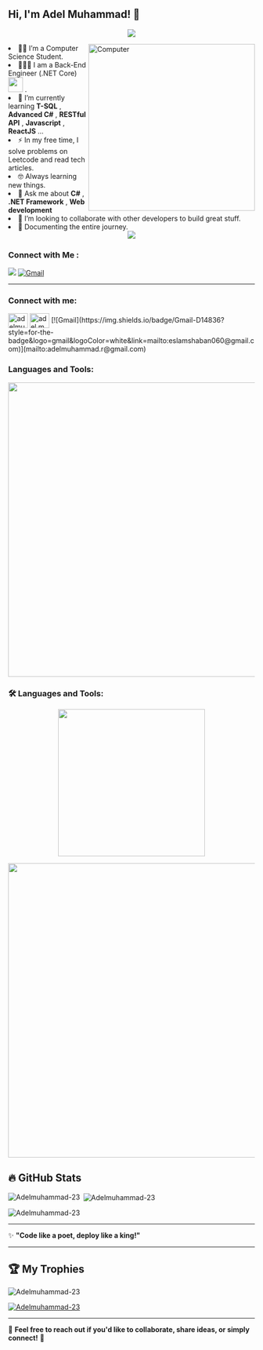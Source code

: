 
<h2> Hi, I'm Adel Muhammad! 👋</h2>

<!-- Typing SVG by DenverCoder1 - https://github.com/DenverCoder1/readme-typing-svg -->
<p align="center">
  <a href="https://github.com/DenverCoder1/readme-typing-svg"><img src="https://readme-typing-svg.herokuapp.com/?lines=Software%20Engineer;Back-End%20Developer👨🏻‍💻;Always%20learning%20new%20things&font=Fira%20Code&center=true&width=440&height=45&color=2F81F7&vCenter=true&size=22"></a>
</p> 
<img src="https://github.com/lambiengcode/lambiengcode/blob/main/gif/dash.gif?raw=true" width="340px" align="right" alt="Computer">
<p
  
- 👨‍🎓 I’m a Computer Science Student.
- 👨🏻‍💻 I am a Back-End Engineer (.NET Core) <img src="https://media.giphy.com/media/WUlplcMpOCEmTGBtBW/giphy.gif" width="30"> .
- 🌱 I’m currently learning   **T-SQL** , **Advanced C#** , **RESTful API** ,  **Javascript** , **ReactJS** ...
- :zap: In my free time, I solve problems on Leetcode and read tech articles.
- 🤓 Always learning new things.
- 💬 Ask me about **C#** , **.NET Framework** , **Web development**
- 🤝 I’m looking to collaborate with other developers to build great stuff.
- 📄 Documenting the entire journey.

<div align="center">
    <img src="https://user-images.githubusercontent.com/73097560/115834477-dbab4500-a447-11eb-908a-139a6edaec5c.gif" />
</div>


### Connect with Me :
<a href="https://www.linkedin.com/in/adel-mohamed23" target="_blank"><img src="https://img.shields.io/badge/-Adel%20Muhammad-0077B5?style=for-the-badge&logo=Linkedin&logoColor=white"/></a>
[![Gmail](https://img.shields.io/badge/Gmail-D14836?style=for-the-badge&logo=gmail&logoColor=white&link=mailto:eslamshaban060@gmail.com)](mailto:adelmuhammad.r@gmail.com)

---











<h3 align="left">Connect with me:</h3>
<p align="left">
<a href="https://linkedin.com/in/adelmuhammad-23" target="blank"><img align="center" src="https://raw.githubusercontent.com/rahuldkjain/github-profile-readme-generator/master/src/images/icons/Social/linked-in-alt.svg" alt="adelmuhammad-23" height="30" width="40" /></a>
<a href="https://fb.com/adel.mu7ammad" target="blank"><img align="center" src="https://raw.githubusercontent.com/rahuldkjain/github-profile-readme-generator/master/src/images/icons/Social/facebook.svg" alt="adel.mu7ammad" height="30" width="40" /></a>
[![Gmail](https://img.shields.io/badge/Gmail-D14836?style=for-the-badge&logo=gmail&logoColor=white&link=mailto:eslamshaban060@gmail.com)](mailto:adelmuhammad.r@gmail.com)

</p>

<h3 align="left">Languages and Tools:</h3>
<p align="center">
  <img width="600px" src="https://skillicons.dev/icons?i=html,css,js,react,cpp,cs,dotnet,git,vscode,visualstudio,java,mysql,postgres,postman,spring&perline=8" />
</p>



































### 🛠️ Languages and Tools:

<p align="center">
  <img src="https://user-images.githubusercontent.com/77529535/104816402-097a5f80-5843-11eb-9d83-deadb3bb212c.gif?raw=true" width="300" />
</p>

<p align="center">
  <img width="600px" src="https://skillicons.dev/icons?i=html,css,js,react,cpp,cs,dotnet,git,vscode,visualstudio&perline=12" />
</p>


## 🔥 GitHub Stats


<p><img align="left" src="https://github-readme-stats.vercel.app/api/top-langs?username=ahmedelazab1220&show_icons=true&locale=en&layout=compact" alt="Adelmuhammad-23" /></p>

<p>&nbsp;<img align="center" src="https://github-readme-stats.vercel.app/api?username=Adelmuhammad-23&show_icons=true&locale=en" alt="Adelmuhammad-23" /></p>

<p><img align="center" src="https://github-readme-streak-stats.herokuapp.com/?user=Adelmuhammad-23&" alt="Adelmuhammad-23" /></p>

---

✨ **"Code like a poet, deploy like a king!"**

---

## 🏆 My Trophies

<p align="left"> <img src="https://komarev.com/ghpvc/?username=Adelmuhammad-23&label=Profile%20views&color=0e75b6&style=flat" alt="Adelmuhammad-23" /> </p>

<p align="left"> <a href="https://github.com/ryo-ma/github-profile-trophy"><img src="https://github-profile-trophy.vercel.app/?username=Adelmuhammad-23" alt="Adelmuhammad-23" /></a> </p>

---

💬 **Feel free to reach out if you'd like to collaborate, share ideas, or simply connect!** 🚀
